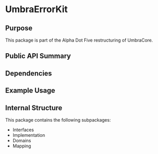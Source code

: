 # UmbraErrorKit

## Purpose

This package is part of the Alpha Dot Five restructuring of UmbraCore.

## Public API Summary

## Dependencies

## Example Usage

## Internal Structure

This package contains the following subpackages:

- Interfaces
- Implementation
- Domains
- Mapping
